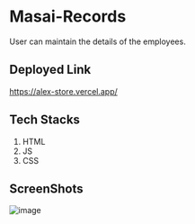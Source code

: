 # Masai-Records
User can maintain the details of the employees.

## Deployed Link

https://alex-store.vercel.app/

## Tech Stacks

1. HTML
2. JS
3. CSS

## ScreenShots

![image](https://user-images.githubusercontent.com/94324872/174272085-e0ac31a0-5836-49e9-abf1-78f8e3503a3b.png)



